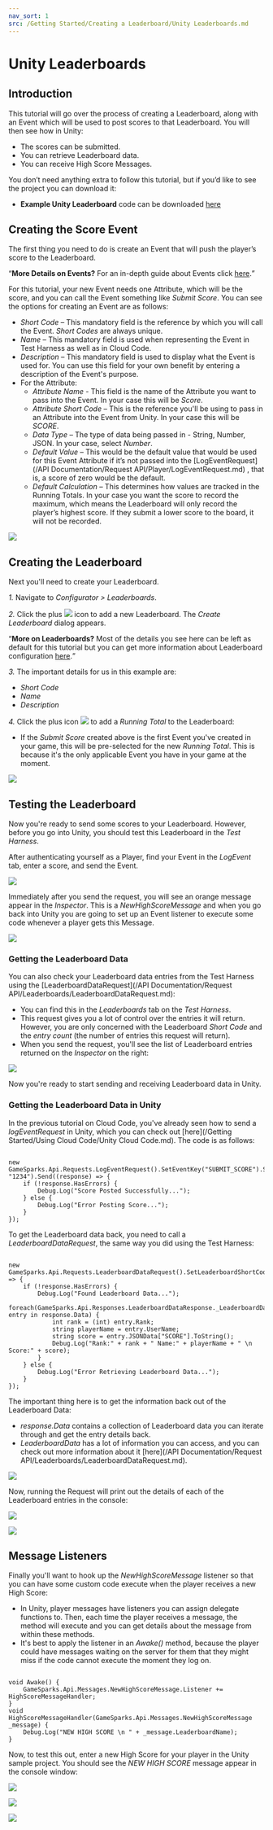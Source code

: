```yaml
---
nav_sort: 1
src: /Getting Started/Creating a Leaderboard/Unity Leaderboards.md
---
```


# Unity Leaderboards

## Introduction

This tutorial will go over the process of creating a Leaderboard, along with an Event which will be used to post scores to that Leaderboard. You will then see how in Unity:
* The scores can be submitted.
* You can retrieve Leaderboard data.
* You can receive High Score Messages.

You don’t need anything extra to follow this tutorial, but if you’d like to see the project you can download it:

* **Example Unity Leaderboard** code can be downloaded [here](http://repo.gamesparks.net/docs/tutorial-assets/UnityLeaderboard_Tutorial.zip)

## Creating the Score Event

The first thing you need to do is create an Event that will push the player’s score to the Leaderboard.

<q>**More Details on Events?** For an in-depth guide about Events click [here](/Documentation/Configurator/Events.md).</q>


For this tutorial, your new Event needs one Attribute, which will be the score, and you can call the Event something like *Submit Score*. You can see the options for creating an Event are as follows:

*   *Short Code* – This mandatory field is the reference by which you will call the Event. *Short Codes* are always unique.
*   *Name* – This mandatory field is used when representing the Event in Test Harness as well as in Cloud Code.
*   *Description* – This mandatory field is used to display what the Event is used for. You can use this field for your own benefit by entering a description of the Event's purpose.
* For the Attribute:
	*   *Attribute Name* - This field is the name of the Attribute you want to pass into the Event. In your case this will be *Score*.
	*   *Attribute Short Code* – This is the reference you'll be using to pass in an Attribute into the Event from Unity. In your case this will be *SCORE*.
	*   *Data Type* – The type of data being passed in - String, Number, JSON. In your case, select *Number*.
	*   *Default Value* – This would be the default value that would be used for this Event Attribute if it’s not passed into the [LogEventRequest](/API Documentation/Request API/Player/LogEventRequest.md) , that is, a score of zero would be the default.
	*   *Default Calculation* – This determines how values are tracked in the Running Totals. In your case you want the score to record the maximum, which means the Leaderboard will only record the player’s highest score. If they submit a lower score to the board, it will not be recorded.


![](img/UT/1.png)


## Creating the Leaderboard

Next you'll need to create your Leaderboard.

*1.* Navigate to *Configurator > Leaderboards*.

*2.* Click the plus ![](/img/fa/plus.png) icon to add a new Leaderboard. The *Create Leaderboard* dialog appears.

<q>**More on Leaderboards?** Most of the details you see here can be left as default for this tutorial but you can get more information about Leaderboard configuration [here](/Documentation/Configurator/Leaderboards.md).</q>

*3.* The important details for us in this example are:
* *Short Code*
* *Name*
* *Description*

*4.* Click the plus icon ![](/img/fa/plus.png) to add a *Running Total* to the Leaderboard:
* If the *Submit Score* created above is the first Event you've created in your game, this will be pre-selected for the new *Running Total*. This is because it's the only applicable Event you have in your game at the moment.

![](img/UT/2.png)

## Testing the Leaderboard

Now you're ready to send some scores to your Leaderboard. However, before you go into Unity, you should test this Leaderboard in the *Test Harness*.

After authenticating yourself as a Player, find your Event in the *LogEvent* tab, enter a score, and send the Event.

![](img/UT/13.png)

Immediately after you send the request, you will see an orange message appear in the *Inspector*. This is a *NewHighScoreMessage* and when you go back into Unity you are going to set up an Event listener to execute some code whenever a player gets this Message.

![](img/UT/4.png)


### Getting the Leaderboard Data

You can also check your Leaderboard data entries from the Test Harness using the [LeaderboardDataRequest](/API Documentation/Request API/Leaderboards/LeaderboardDataRequest.md):
* You can find this in the *Leaderboards* tab on the *Test Harness*.
* This request gives you a lot of control over the entries it will return. However, you are only concerned with the Leaderboard *Short Code* and the *entry count* (the number of entries this request will return).
* When you send the request, you'll see the list of Leaderboard entries returned on the *Inspector* on the right:

![](img/UT/14.png)


Now you're ready to start sending and receiving Leaderboard data in Unity.

### Getting the Leaderboard Data in Unity


In the previous tutorial on Cloud Code, you've already seen how to send a *logEventRequest* in Unity, which you can check out [here](/Getting Started/Using Cloud Code/Unity Cloud Code.md). The code is as follows:

```

new GameSparks.Api.Requests.LogEventRequest().SetEventKey("SUBMIT_SCORE").SetEventAttribute("SCORE", "1234").Send((response) => {
	if (!response.HasErrors) {
		Debug.Log("Score Posted Successfully...");
	} else {
		Debug.Log("Error Posting Score...");
	}
});

```

To get the Leaderboard data back, you need to call a *LeaderboardDataRequest*, the same way you did using the Test Harness:

```

new GameSparks.Api.Requests.LeaderboardDataRequest().SetLeaderboardShortCode("HIGHSCORE_LEADERBOARD").SetEntryCount(100).Send((response) => {
	if (!response.HasErrors) {
		Debug.Log("Found Leaderboard Data...");
		foreach(GameSparks.Api.Responses.LeaderboardDataResponse._LeaderboardData entry in response.Data) {
			int rank = (int) entry.Rank;
			string playerName = entry.UserName;
			string score = entry.JSONData["SCORE"].ToString();
			Debug.Log("Rank:" + rank + " Name:" + playerName + " \n Score:" + score);
		}
	} else {
		Debug.Log("Error Retrieving Leaderboard Data...");
	}
});

```

The important thing here is to get the information back out of the Leaderboard Data:
* *response.Data* contains a collection of Leaderboard data you can iterate through and get the entry details back.
* *LeaderboardData* has a lot of information you can access, and you can check out more information about it [here](/API Documentation/Request API/Leaderboards/LeaderboardDataRequest.md).


![](img/UT/12.png)

Now, running the Request will print out the details of each of the Leaderboard entries in the console:

![](img/UT/6.png)

![](img/UT/7.png)

## Message Listeners

Finally you'll want to hook up the *NewHighScoreMessage* listener so that you can have some custom code execute when the player receives a new High Score:
* In Unity, player messages have listeners you can assign delegate functions to. Then, each time the player receives a message, the method will execute and you can get details about the message from within these methods.
* It's best to apply the listener in an *Awake()* method, because the player could have messages waiting on the server for them that they might miss if the code cannot execute the moment they log on.

```

void Awake() {
	GameSparks.Api.Messages.NewHighScoreMessage.Listener += HighScoreMessageHandler;
}
void HighScoreMessageHandler(GameSparks.Api.Messages.NewHighScoreMessage _message) {
	Debug.Log("NEW HIGH SCORE \n " + _message.LeaderboardName);
}

```

Now, to test this out, enter a new High Score for your player in the Unity sample project. You should see the *NEW HIGH SCORE* message appear in the console window:


![](img/UT/8.png)

![](img/UT/9.png)

![](img/UT/10.png)
